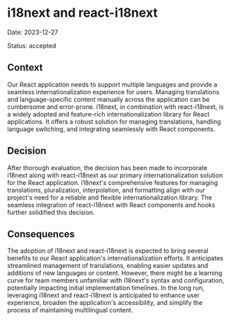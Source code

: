 # i18next and react-i18next

Date: 2023-12-27

Status: accepted

## Context

Our React application needs to support multiple languages and provide a seamless internationalization experience for users. Managing translations and language-specific content manually across the application can be cumbersome and error-prone. i18next, in combination with react-i18next, is a widely adopted and feature-rich internationalization library for React applications. It offers a robust solution for managing translations, handling language switching, and integrating seamlessly with React components.

## Decision

After thorough evaluation, the decision has been made to incorporate i18next along with react-i18next as our primary internationalization solution for the React application. i18next's comprehensive features for managing translations, pluralization, interpolation, and formatting align with our project's need for a reliable and flexible internationalization library. The seamless integration of react-i18next with React components and hooks further solidified this decision.

## Consequences

The adoption of i18next and react-i18next is expected to bring several benefits to our React application's internationalization efforts. It anticipates streamlined management of translations, enabling easier updates and additions of new languages or content. However, there might be a learning curve for team members unfamiliar with i18next's syntax and configuration, potentially impacting initial implementation timelines. In the long run, leveraging i18next and react-i18next is anticipated to enhance user experience, broaden the application's accessibility, and simplify the process of maintaining multilingual content.
